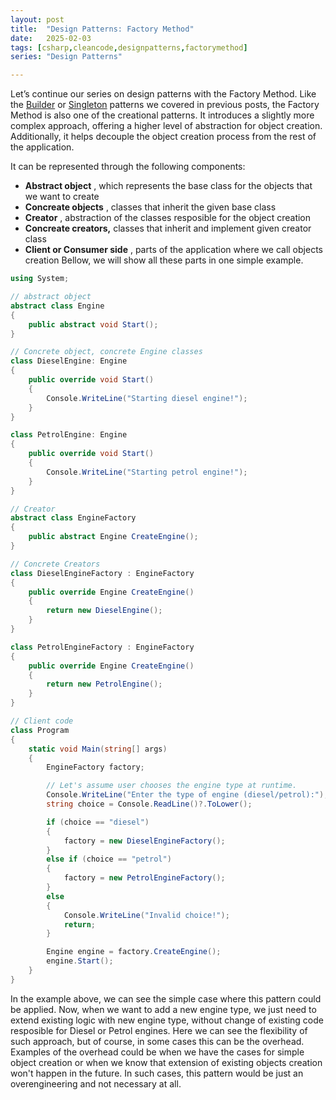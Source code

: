 ```yaml
---
layout: post
title:  "Design Patterns: Factory Method"
date:   2025-02-03
tags: [csharp,cleancode,designpatterns,factorymethod]
series: "Design Patterns"

---
```


Let’s continue our series on design patterns with the Factory Method. Like the [Builder](https://mirnes-mrkaljevic.github.io/design-patterns-builder) or [Singleton](https://mirnes-mrkaljevic.github.io/design-patterns-singleton) patterns we covered in previous posts, the Factory Method is also one of the creational patterns. It introduces a slightly more complex approach, offering a higher level of abstraction for object creation. Additionally, it helps decouple the object creation process from the rest of the application.

It can be represented through the following components:

- **Abstract object** , which represents the base class for the objects that we want to create
- **Concreate objects** , classes that inherit the given base class
- **Creator** , abstraction of the classes resposible for the object creation
- **Concreate creators,** classes that inherit and implement given creator class
- **Client or Consumer side** , parts of the application where we call objects creation
Bellow, we will show all these parts in one simple example.
  

```csharp
using System;

// abstract object
abstract class Engine
{
    public abstract void Start();
}

// Concrete object, concrete Engine classes
class DieselEngine: Engine
{
    public override void Start()
    {
        Console.WriteLine("Starting diesel engine!");
    }
}

class PetrolEngine: Engine
{
    public override void Start()
    {
        Console.WriteLine("Starting petrol engine!");
    }
}

// Creator
abstract class EngineFactory
{
    public abstract Engine CreateEngine();
}

// Concrete Creators
class DieselEngineFactory : EngineFactory
{
    public override Engine CreateEngine()
    {
        return new DieselEngine();
    }
}

class PetrolEngineFactory : EngineFactory
{
    public override Engine CreateEngine()
    {
        return new PetrolEngine();
    }
}

// Client code
class Program
{
    static void Main(string[] args)
    {
        EngineFactory factory;

        // Let's assume user chooses the engine type at runtime.
        Console.WriteLine("Enter the type of engine (diesel/petrol):");
        string choice = Console.ReadLine()?.ToLower();

        if (choice == "diesel")
        {
            factory = new DieselEngineFactory();
        }
        else if (choice == "petrol")
        {
            factory = new PetrolEngineFactory();
        }
        else
        {
            Console.WriteLine("Invalid choice!");
            return;
        }

        Engine engine = factory.CreateEngine();
        engine.Start();
    }
}

```

  

In the example above, we can see the simple case where this pattern could be applied. Now, when we want to add a new engine type, we just need to extend existing logic with new engine type, without change of existing code resposible for Diesel or Petrol engines. Here we can see the flexibility of such approach, but of course, in some cases this can be the overhead. Examples of the overhead could be when we have the cases for simple object creation or when we know that extension of existing objects creation won't happen in the future. In such cases, this pattern would be just an overengineering and not necessary at all.